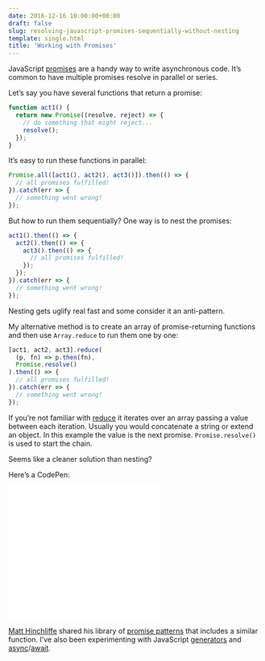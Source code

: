 ```yaml
---
date: 2016-12-16 10:00:00+00:00
draft: false
slug: resolving-javascript-promises-sequentially-without-nesting
template: single.html
title: 'Working with Promises'
---
```


JavaScript [promises](https://developer.mozilla.org/en/docs/Web/JavaScript/Reference/Global_Objects/Promise) are a handy way to write asynchronous code. It’s common to have multiple promises resolve in parallel or series.

Let’s say you have several functions that return a promise:

```javascript
function act1() {
  return new Promise((resolve, reject) => {
    // do something that might reject...
    resolve();
  });
}
```

It’s easy to run these functions in parallel:

```javascript
Promise.all([act1(), act2(), act3()]).then(() => {
  // all promises fulfilled!
}).catch(err => {
  // something went wrong!
});
```

But how to run them sequentially? One way is to nest the promises:

```javascript
act1().then(() => {
  act2().then(() => {
    act3().then(() => {
      // all promises fulfilled!
    });
  });
}).catch(err => {
  // something went wrong!
});
```

Nesting gets uglify real fast and some consider it an anti-pattern.

My alternative method is to create an array of promise-returning functions and then use `Array.reduce` to run them one by one:

```javascript
[act1, act2, act3].reduce(
  (p, fn) => p.then(fn),
  Promise.resolve()
).then(() => {
  // all promises fulfilled!
}).catch(err => {
  // something went wrong!
});
```

If you’re not familiar with [reduce](https://developer.mozilla.org/en/docs/Web/JavaScript/Reference/Global_Objects/Array/reduce) it iterates over an array passing a value between each iteration. Usually you would concatenate a string or extend an object. In this example the value is the next promise. `Promise.resolve()` is used to start the chain.

Seems like a cleaner solution than nesting?

Here’s a CodePen:

<div class="b-post__image">
  <iframe height="265" scrolling="no" title="Resolve Promises sequentially without nesting" src="//codepen.io/dbushell/embed/yVQKar/?height=150&theme-id=0&default-tab=js&embed-version=2" frameborder="no" allowtransparency="true" allowfullscreen="true">See the Pen <a href="https://codepen.io/dbushell/pen/yVQKar/">Resolve Promises sequentially without nesting</a> by David Bushell (<a href="https://codepen.io/dbushell">@dbushell</a>) on <a href="https://codepen.io">CodePen</a>.</iframe>
</div>


[Matt Hinchliffe](https://twitter.com/i_like_robots) shared his library of [promise patterns](https://www.npmjs.com/package/promise-patterns) that includes a similar function. I’ve also been experimenting with JavaScript [generators](https://developer.mozilla.org/en/docs/Web/JavaScript/Guide/Iterators_and_Generators) and [async](https://developer.mozilla.org/en-US/docs/Web/JavaScript/Reference/Statements/async_function)/[await](https://developer.mozilla.org/en-US/docs/Web/JavaScript/Reference/Operators/await).
